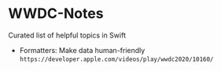 # WWDC-Notes
Curated list of helpful topics in Swift

* Formatters: Make data human-friendly
`https://developer.apple.com/videos/play/wwdc2020/10160/`
